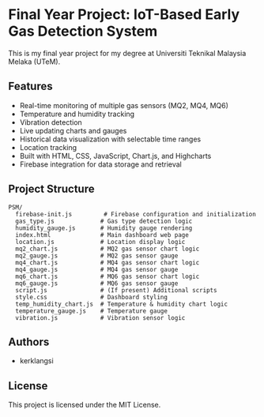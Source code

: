 # Final Year Project: IoT-Based Early Gas Detection System

This is my final year project for my degree at Universiti Teknikal Malaysia Melaka (UTeM).

## Features

- Real-time monitoring of multiple gas sensors (MQ2, MQ4, MQ6)
- Temperature and humidity tracking
- Vibration detection
- Live updating charts and gauges
- Historical data visualization with selectable time ranges
- Location tracking
- Built with HTML, CSS, JavaScript, Chart.js, and Highcharts
- Firebase integration for data storage and retrieval

## Project Structure
```
PSM/
  firebase-init.js         # Firebase configuration and initialization
  gas_type.js             # Gas type detection logic
  humidity_gauge.js       # Humidity gauge rendering
  index.html              # Main dashboard web page
  location.js             # Location display logic
  mq2_chart.js            # MQ2 gas sensor chart logic
  mq2_gauge.js            # MQ2 gas sensor gauge
  mq4_chart.js            # MQ4 gas sensor chart logic
  mq4_gauge.js            # MQ4 gas sensor gauge
  mq6_chart.js            # MQ6 gas sensor chart logic
  mq6_gauge.js            # MQ6 gas sensor gauge
  script.js               # (If present) Additional scripts
  style.css               # Dashboard styling
  temp_humidity_chart.js  # Temperature & humidity chart logic
  temperature_gauge.js    # Temperature gauge
  vibration.js            # Vibration sensor logic
```

## Authors
- kerklangsi

## License
This project is licensed under the MIT License.
